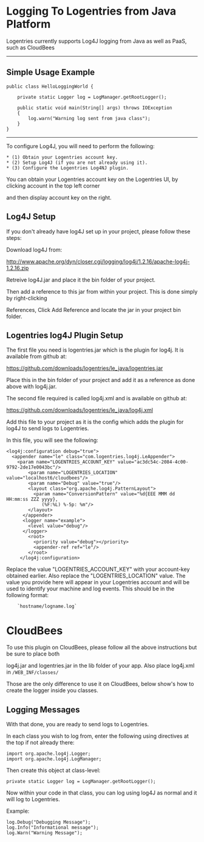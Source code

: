 Logging To Logentries from Java Platform
==========================================================

Logentries currently supports Log4J logging from Java as well as PaaS, such as CloudBees

--------------------------------------------------------------

Simple Usage Example
--------------------------------------------------------------

	public class HelloLoggingWorld {
	
		private static Logger log = LogManager.getRootLogger();
		
		public static void main(String[] args) throws IOException
		{
			log.warn("Warning log sent from java class");
		}
	}


--------------------------------------------------------------

To configure Log4J, you will need to perform the following:

    * (1) Obtain your Logentries account key.
    * (2) Setup Log4J (if you are not already using it).
    * (3) Configure the Logentries Log4NJ plugin.

You can obtain your Logentries account key on the Logentries UI, by clicking account in the top left corner

and then display account key on the right.

Log4J Setup
------------------

If you don't already have log4J set up in your project, please follow these steps:

Download log4J from:

http://www.apache.org/dyn/closer.cgi/logging/log4j/1.2.16/apache-log4j-1.2.16.zip

Retreive log4J.jar and place it the bin folder of your project.

Then add a reference to this jar from within your project. This is done simply by right-clicking

References, Click Add Reference and locate the jar in your project bin folder.

Logentries log4J Plugin Setup
--------------------------------

The first file you need is logentries.jar which is the plugin for log4j. It is available from github at:

https://github.com/downloads/logentries/le_java/logentries.jar

Place this in the bin folder of your project and add it as a reference as done above with log4j.jar.

The second file required is called log4j.xml and is available on github at:

https://github.com/downloads/logentries/le_java/log4j.xml

Add this file to your project as it is the config which adds the plugin for log4J to send logs to Logentries.

In this file, you will see the following:

	<log4j:configuration debug="true">
 	  <appender name="le" class="com.logentries.log4j.LeAppender">
   	    <param name="LOGENTRIES_ACCOUNT_KEY" value="ac3dc54c-2084-4c00-9792-2de17e0043bc"/>
            <param name="LOGENTRIES_LOCATION" value="localhost6/cloudbees"/>
            <param name="Debug" value="true"/>
            <layout class="org.apache.log4j.PatternLayout">
              <param name="ConversionPattern" value="%d{EEE MMM dd HH:mm:ss ZZZ yyyy},
                 (%F:%L) %-5p: %m"/>
            </layout>
          </appender>
          <logger name="example">
            <level value="debug"/>
          </logger>
            <root>
              <priority value="debug"></priority>
              <appender-ref ref="le"/>
            </root>
         </log4j:configuration>

Replace the value "LOGENTRIES_ACCOUNT_KEY" with your account-key obtained earlier. Also replace the "LOGENTRIES_LOCATION" value. The value you provide here will appear in your Logentries account and will be used to identify your machine and log events. This should be in the following format:

        `hostname/logname.log`


CloudBees
========================================

To use this plugin on CloudBees, please follow all the above instructions but be sure to place both

log4j.jar and logentries.jar in the lib folder of your app. Also place log4j.xml in `/WEB_INF/classes/`

Those are the only difference to use it on CloudBees, below show's how to create the logger inside you classes.


Logging Messages
----------------

With that done, you are ready to send logs to Logentries.

In each class you wish to log from, enter the following using directives at the top if not already there:

	import org.apache.log4j.Logger;
	import org.apache.log4j.LogManager;

Then create this object at class-level:

	private static Logger log = LogManager.getRootLogger();

Now within your code in that class, you can log using log4J as normal and it will log to Logentries.

Example:

	log.Debug("Debugging Message");
	log.Info("Informational message");
	log.Warn("Warning Message");

